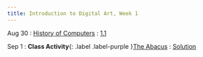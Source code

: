 ```yaml
---
title: Introduction to Digital Art, Week 1
---
```


Aug 30
: [History of Computers](http://www.taishabtai.com/)
  : [1.1](#)

Sep 1
: **Class Activity**{: .label .label-purple }[The Abacus](#)
  : [Solution](#)